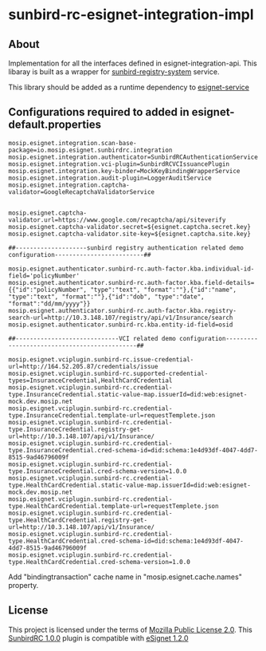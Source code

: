 # sunbird-rc-esignet-integration-impl

## About
Implementation for all the interfaces defined in esignet-integration-api. This libaray is built as a wrapper for [sunbird-registry-system](sunbird-registry-url) service.

This library should be added as a runtime dependency to [esignet-service](https://github.com/mosip/esignet)

## Configurations required to added in esignet-default.properties

````
mosip.esignet.integration.scan-base-package=io.mosip.esignet.sunbirdrc.integration
mosip.esignet.integration.authenticator=SunbirdRCAuthenticationService
mosip.esignet.integration.vci-plugin=SunbirdRCVCIssuancePlugin
mosip.esignet.integration.key-binder=MockKeyBindingWrapperService
mosip.esignet.integration.audit-plugin=LoggerAuditService
mosip.esignet.integration.captcha-validator=GoogleRecaptchaValidatorService


mosip.esignet.captcha-validator.url=https://www.google.com/recaptcha/api/siteverify
mosip.esignet.captcha-validator.secret=${esignet.captcha.secret.key}
mosip.esignet.captcha-validator.site-key=${esignet.captcha.site.key}

##--------------------sunbird registry authentication related demo configuration-------------------------##

mosip.esignet.authenticator.sunbird-rc.auth-factor.kba.individual-id-field='policyNumber'
mosip.esignet.authenticator.sunbird-rc.auth-factor.kba.field-details={{"id":"policyNumber", "type":"text", "format":""},{"id":"name", "type":"text", "format":""},{"id":"dob", "type":"date", "format":"dd/mm/yyyy"}}
mosip.esignet.authenticator.sunbird-rc.auth-factor.kba.registry-search-url=http://10.3.148.107/registry/api/v1/Insurance/search
mosip.esignet.authenticator.sunbird-rc.kba.entity-id-field=osid

##-----------------------------VCI related demo configuration---------------------------------------------##

mosip.esignet.vciplugin.sunbird-rc.issue-credential-url=http://164.52.205.87/credentials/issue 
mosip.esignet.vciplugin.sunbird-rc.supported-credential-types=InsuranceCredential,HealthCardCredential
mosip.esignet.vciplugin.sunbird-rc.credential-type.InsuranceCredential.static-value-map.issuerId=did:web:esignet-mock.dev.mosip.net
mosip.esignet.vciplugin.sunbird-rc.credential-type.InsuranceCredential.template-url=requestTemplete.json
mosip.esignet.vciplugin.sunbird-rc.credential-type.InsuranceCredential.registry-get-url=http://10.3.148.107/api/v1/Insurance/
mosip.esignet.vciplugin.sunbird-rc.credential-type.InsuranceCredential.cred-schema-id=did:schema:1e4d93df-4047-4dd7-8515-9ad46796009f
mosip.esignet.vciplugin.sunbird-rc.credential-type.InsuranceCredential.cred-schema-version=1.0.0
mosip.esignet.vciplugin.sunbird-rc.credential-type.HealthCardCredential.static-value-map.issuerId=did:web:esignet-mock.dev.mosip.net
mosip.esignet.vciplugin.sunbird-rc.credential-type.HealthCardCredential.template-url=requestTemplete.json
mosip.esignet.vciplugin.sunbird-rc.credential-type.HealthCardCredential.registry-get-url=http://10.3.148.107/api/v1/Insurance/
mosip.esignet.vciplugin.sunbird-rc.credential-type.HealthCardCredential.cred-schema-id=did:schema:1e4d93df-4047-4dd7-8515-9ad46796009f
mosip.esignet.vciplugin.sunbird-rc.credential-type.HealthCardCredential.cred-schema-version=1.0.0
````


Add "bindingtransaction" cache name in "mosip.esignet.cache.names" property.

## License
This project is licensed under the terms of [Mozilla Public License 2.0](LICENSE).
This [SunbirdRC 1.0.0]() plugin is compatible with [eSignet 1.2.0](https://github.com/mosip/esignet) 
